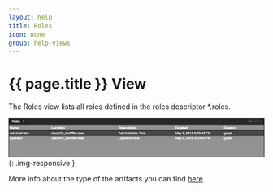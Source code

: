 ```yaml
---
layout: help
title: Roles
icon: none
group: help-views
---
```


{{ page.title }} View
===

The Roles view lists all roles defined in the roles descriptor \*.roles.

![Roles view](images/ide_view_roles.png){: .img-responsive }

More info about the type of the artifacts you can find [here](artifacts.html)
